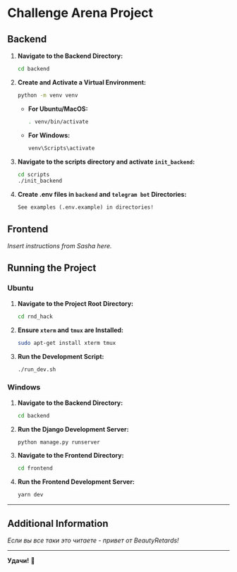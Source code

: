 # Challenge Arena Project

## Backend

1. **Navigate to the Backend Directory:**
   ```sh
   cd backend
   ```

2. **Create and Activate a Virtual Environment:**
   ```sh
   python -m venv venv
   ```

   - **For Ubuntu/MacOS:**
     ```sh
     . venv/bin/activate
     ```

   - **For Windows:**
     ```sh
     venv\Scripts\activate
     ```

3. **Navigate to the scripts directory and activate `init_backend`:**
   ```sh
   cd scripts
   ./init_backend
   ```

4. **Create .env files in `backend` and `telegram bot` Directories:**
   ```
   See examples (.env.example) in directories!
   ```


## Frontend

*Insert instructions from Sasha here.*

## Running the Project

### Ubuntu

1. **Navigate to the Project Root Directory:**
   ```sh
   cd rnd_hack
   ```

2. **Ensure `xterm` and `tmux` are Installed:**
   ```sh
   sudo apt-get install xterm tmux
   ```

3. **Run the Development Script:**
   ```sh
   ./run_dev.sh
   ```

### Windows

1. **Navigate to the Backend Directory:**
   ```sh
   cd backend
   ```

2. **Run the Django Development Server:**
   ```sh
   python manage.py runserver
   ```

3. **Navigate to the Frontend Directory:**
   ```sh
   cd frontend
   ```

4. **Run the Frontend Development Server:**
   ```sh
   yarn dev
   ```

---

## Additional Information

*Если вы все таки это читаете - привет от BeautyRetards!*

---

**Удачи!** 🚀